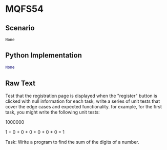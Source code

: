 # MQFS54
## Scenario
```gherkin
None
```


## Python Implementation
```python
None
```


## Raw Text
Test that the registration page is displayed when the "register" button is clicked with null information for each task, write a series of unit tests that cover the edge cases and expected functionality. for example, for the first task, you might write the following unit tests:

1000000

1 + 0 + 0 + 0 + 0 + 0 + 0 = 1

Task: Write a program to find the sum of the digits of a number.

